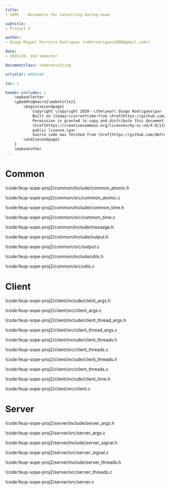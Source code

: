 ```yaml
---
title:
- SOPE -- Documents for consulting during exam

subtitle:
- Project 2

author:
- Diogo Miguel Ferreira Rodrigues (<dmfrodrigues2000@gmail.com>)

date:
- 2019/20, 2nd semester

documentclass: codeconsulting

urlcolor: #0645AD

toc: 1

header-includes: |
    \makeatletter
    \g@addto@macro{\maketitle}{
        \begin{secondpage}
            Copyright \copyright 2020--\the\year\ Diogo Rodrigues\par
            Built on \today~\currenttime~from \href{https://github.com/dmfrodrigues/feup-sope-exam}{dmfrodrigues/feup-sope-exam}, commit \input{COMMIT}\unskip.\par
            Permission is granted to copy and distribute this document under the terms of the
            \href{https://creativecommons.org/licenses/by-nc-nd/4.0/}{Creative Commons Attribution-NonCommercial-NoDerivatives 4.0 International}
            public license.\par
            Source code was fetched from \href{https://github.com/dmfrodrigues/feup-sope-proj2}{dmfrodrigues/feup-sope-proj2}, commit \input{sope-consulta-proj2-tmp.tex}\unskip, where it is published under the \href{https://www.gnu.org/licenses/gpl-3.0}{GNU General Public License v3} by Diogo Rodrigues, João António Sousa and Rafael Ribeiro.
        \end{secondpage}
    }
    \makeatother
...
```


# Common

!code:feup-sope-proj2/common/include/common_atomic.h

!code:feup-sope-proj2/common/src/common_atomic.c

!code:feup-sope-proj2/common/include/common_time.h

!code:feup-sope-proj2/common/src/common_time.c

!code:feup-sope-proj2/common/include/message.h

!code:feup-sope-proj2/common/include/output.h

!code:feup-sope-proj2/common/src/output.c

!code:feup-sope-proj2/common/include/utils.h

!code:feup-sope-proj2/common/src/utils.c

# Client

!code:feup-sope-proj2/client/include/client_args.h

!code:feup-sope-proj2/client/src/client_args.c

!code:feup-sope-proj2/client/include/client_thread_args.h

!code:feup-sope-proj2/client/src/client_thread_args.c

!code:feup-sope-proj2/client/include/client_threads.h

!code:feup-sope-proj2/client/src/client_threads.c

!code:feup-sope-proj2/client/include/client_threads.h

!code:feup-sope-proj2/client/src/client_threads.c

!code:feup-sope-proj2/client/include/client_time.h

!code:feup-sope-proj2/client/src/client.c

# Server

!code:feup-sope-proj2/server/include/server_args.h

!code:feup-sope-proj2/server/src/server_args.c

!code:feup-sope-proj2/server/include/server_signal.h

!code:feup-sope-proj2/server/src/server_signal.c

!code:feup-sope-proj2/server/include/server_threads.h

!code:feup-sope-proj2/server/src/server_threads.c

!code:feup-sope-proj2/server/src/server.c
